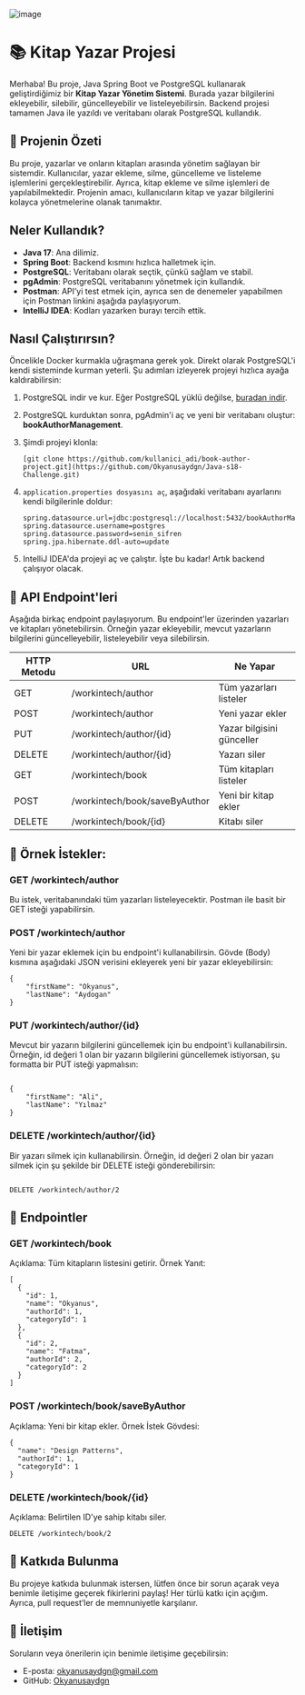 ![image](https://github.com/user-attachments/assets/8a765942-007e-4661-b0da-0003f110a083)
# 📚 Kitap Yazar Projesi

Merhaba! Bu proje, Java Spring Boot ve PostgreSQL kullanarak geliştirdiğimiz bir **Kitap Yazar Yönetim Sistemi**. Burada yazar bilgilerini ekleyebilir, silebilir, güncelleyebilir ve listeleyebilirsin. Backend projesi tamamen Java ile yazıldı ve veritabanı olarak PostgreSQL kullandık.

## 📌 Projenin Özeti
Bu proje, yazarlar ve onların kitapları arasında yönetim sağlayan bir sistemdir. Kullanıcılar, yazar ekleme, silme, güncelleme ve listeleme işlemlerini gerçekleştirebilir. Ayrıca, kitap ekleme ve silme işlemleri de yapılabilmektedir. Projenin amacı, kullanıcıların kitap ve yazar bilgilerini kolayca yönetmelerine olanak tanımaktır.

## Neler Kullandık?
- **Java 17**: Ana dilimiz.
- **Spring Boot**: Backend kısmını hızlıca halletmek için.
- **PostgreSQL**: Veritabanı olarak seçtik, çünkü sağlam ve stabil.
- **pgAdmin**: PostgreSQL veritabanını yönetmek için kullandık.
- **Postman**: API’yi test etmek için, ayrıca sen de denemeler yapabilmen için Postman linkini aşağıda paylaşıyorum.
- **IntelliJ IDEA**: Kodları yazarken burayı tercih ettik.

## Nasıl Çalıştırırsın?
Öncelikle Docker kurmakla uğraşmana gerek yok. Direkt olarak PostgreSQL'i kendi sisteminde kurman yeterli. Şu adımları izleyerek projeyi hızlıca ayağa kaldırabilirsin:

1. PostgreSQL indir ve kur. Eğer PostgreSQL yüklü değilse, [buradan indir](https://www.postgresql.org/download/).
2. PostgreSQL kurduktan sonra, pgAdmin'i aç ve yeni bir veritabanı oluştur: **bookAuthorManagement**.
3. Şimdi projeyi klonla:

   ```
   [git clone https://github.com/kullanici_adi/book-author-project.git](https://github.com/Okyanusaydgn/Java-s18-Challenge.git)
   ```

 4. `application.properties dosyasını aç`, aşağıdaki veritabanı ayarlarını kendi bilgilerinle doldur:

    ```
    spring.datasource.url=jdbc:postgresql://localhost:5432/bookAuthorManagement
    spring.datasource.username=postgres
    spring.datasource.password=senin_sifren
    spring.jpa.hibernate.ddl-auto=update
    ```
 5.  IntelliJ IDEA'da projeyi aç ve çalıştır. İşte bu kadar! Artık backend çalışıyor olacak.
    
## 📡 API Endpoint'leri
Aşağıda birkaç endpoint paylaşıyorum. Bu endpoint'ler üzerinden yazarları ve kitapları yönetebilirsin. Örneğin yazar ekleyebilir, mevcut yazarların bilgilerini güncelleyebilir, listeleyebilir veya silebilirsin.

| HTTP Metodu | URL                                | Ne Yapar                               |
|-------------|------------------------------------|----------------------------------------|
| GET         | /workintech/author                 | Tüm yazarları listeler                 |
| POST        | /workintech/author                 | Yeni yazar ekler                       |
| PUT         | /workintech/author/{id}            | Yazar bilgisini günceller              |
| DELETE      | /workintech/author/{id}            | Yazarı siler                           |
| GET         | /workintech/book                   | Tüm kitapları listeler                 |
| POST        | /workintech/book/saveByAuthor      | Yeni bir kitap ekler                   |
| DELETE      | /workintech/book/{id}              | Kitabı siler                           |


## 📄 Örnek İstekler:
### GET /workintech/author
Bu istek, veritabanındaki tüm yazarları listeleyecektir. Postman ile basit bir GET isteği yapabilirsin.
### POST /workintech/author
Yeni bir yazar eklemek için bu endpoint'i kullanabilirsin. Gövde (Body) kısmına aşağıdaki JSON verisini 
ekleyerek yeni bir yazar ekleyebilirsin:
```
{
    "firstName": "Okyanus",
    "lastName": "Aydogan"
}

```
### PUT /workintech/author/{id}
Mevcut bir yazarın bilgilerini güncellemek için bu endpoint'i kullanabilirsin. Örneğin, id değeri 1 olan bir yazarın bilgilerini güncellemek istiyorsan, şu formatta bir PUT isteği yapmalısın:

```

{
    "firstName": "Ali",
    "lastName": "Yılmaz"
}

```
### DELETE /workintech/author/{id}
Bir yazarı silmek için kullanabilirsin. Örneğin, id değeri 2 olan bir yazarı silmek için şu şekilde bir DELETE isteği gönderebilirsin:
```

DELETE /workintech/author/2

```
## 📖  Endpointler

### GET /workintech/book
Açıklama: Tüm kitapların listesini getirir.
Örnek Yanıt:
```
[
  {
    "id": 1,
    "name": "Okyanus",
    "authorId": 1,
    "categoryId": 1
  },
  {
    "id": 2,
    "name": "Fatma",
    "authorId": 2,
    "categoryId": 2
  }
]
```
### POST /workintech/book/saveByAuthor
Açıklama: Yeni bir kitap ekler.
Örnek İstek Gövdesi:
```
{
  "name": "Design Patterns",
  "authorId": 1,
  "categoryId": 1
}
```

### DELETE /workintech/book/{id}
Açıklama: Belirtilen ID'ye sahip kitabı siler.

```
DELETE /workintech/book/2
```

## 🤝 Katkıda Bulunma
Bu projeye katkıda bulunmak istersen, lütfen önce bir sorun açarak veya benimle iletişime geçerek fikirlerini paylaş! Her türlü katkı için açığım. Ayrıca, pull request’ler de memnuniyetle karşılanır.

## 📧 İletişim
Soruların veya önerilerin için benimle iletişime geçebilirsin:
- E-posta: okyanusaydgn@gmail.com
- GitHub: [Okyanusaydgn](https://github.com/Okyanusaydgn)

